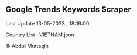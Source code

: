

## Google Trends Keywords Scraper 
 
Last Update 13-05-2023 , 18:16:00

Country List :
VIETNAM.json



© Abdul Muttaqin 
